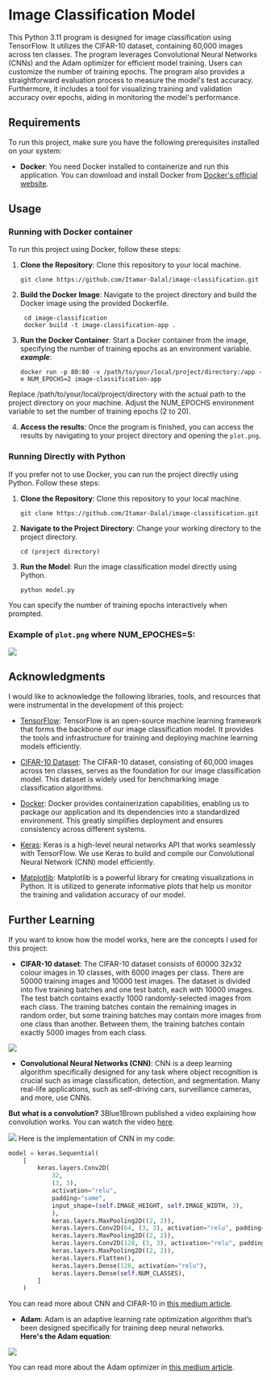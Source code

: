 # Image Classification Model

This Python 3.11 program is designed for image classification using TensorFlow. It utilizes the CIFAR-10 dataset, containing 60,000 images across ten classes. The program leverages Convolutional Neural Networks (CNNs) and the Adam optimizer for efficient model training. Users can customize the number of training epochs. The program also provides a straightforward evaluation process to measure the model's test accuracy. Furthermore, it includes a tool for visualizing training and validation accuracy over epochs, aiding in monitoring the model's performance.

## Requirements

To run this project, make sure you have the following prerequisites installed on your system:

- **Docker**: You need Docker installed to containerize and run this application. You can download and install Docker from [Docker's official website](https://www.docker.com/get-started).

## Usage
### Running with Docker container 

To run this project using Docker, follow these steps:

1. **Clone the Repository**: Clone this repository to your local machine.

   ```shell
   git clone https://github.com/Itamar-Dalal/image-classification.git

2. **Build the Docker Image**: Navigate to the project directory and build the Docker image using the provided Dockerfile.

   ```shell
    cd image-classification
    docker build -t image-classification-app .

3. **Run the Docker Container**: Start a Docker container from the image, specifying the number of training epochs as an environment variable. <br/>
***example***:
   ```shell
   docker run -p 80:80 -v /path/to/your/local/project/directory:/app -e NUM_EPOCHS=2 image-classification-app
Replace /path/to/your/local/project/directory with the actual path to the project directory on your machine.
Adjust the NUM_EPOCHS environment variable to set the number of training epochs (2 to 20).

4. **Access the results**: Once the program is finished, you can access the results by navigating to your project directory and opening the `plot.png`.

### Running Directly with Python

If you prefer not to use Docker, you can run the project directly using Python. Follow these steps:

1. **Clone the Repository**: Clone this repository to your local machine.

   ```shell
   git clone https://github.com/Itamar-Dalal/image-classification.git
2. **Navigate to the Project Directory**: Change your working directory to the project directory.

    ```shell
    cd (project directory)
3. **Run the Model**: Run the image classification model directly using Python.

    ```shell
    python model.py
You can specify the number of training epochs interactively when prompted.
 ### Example of `plot.png` where NUM_EPOCHES=5:
 <image src="https://i.ibb.co/3hqGKZx/model-result.png"/>

## Acknowledgments

I would like to acknowledge the following libraries, tools, and resources that were instrumental in the development of this project:

- [TensorFlow](https://www.tensorflow.org/): TensorFlow is an open-source machine learning framework that forms the backbone of our image classification model. It provides the tools and infrastructure for training and deploying machine learning models efficiently.

- [CIFAR-10 Dataset](https://www.cs.toronto.edu/~kriz/cifar.html): The CIFAR-10 dataset, consisting of 60,000 images across ten classes, serves as the foundation for our image classification model. This dataset is widely used for benchmarking image classification algorithms.

- [Docker](https://www.docker.com/): Docker provides containerization capabilities, enabling us to package our application and its dependencies into a standardized environment. This greatly simplifies deployment and ensures consistency across different systems.

- [Keras](https://keras.io/): Keras is a high-level neural networks API that works seamlessly with TensorFlow. We use Keras to build and compile our Convolutional Neural Network (CNN) model efficiently.

- [Matplotlib](https://matplotlib.org/): Matplotlib is a powerful library for creating visualizations in Python. It is utilized to generate informative plots that help us monitor the training and validation accuracy of our model.

## Further Learning
If you want to know how the model works, here are the concepts I used for this project:
- **CIFAR-10 dataset**: The CIFAR-10 dataset consists of 60000 32x32 colour images in 10 classes, with 6000 images per class. There are 50000 training images and 10000 test images. The dataset is divided into five training batches and one test batch, each with 10000 images. The test batch contains exactly 1000 randomly-selected images from each class. The training batches contain the remaining images in random order, but some training batches may contain more images from one class than another. Between them, the training batches contain exactly 5000 images from each class.
<image src="https://miro.medium.com/v2/resize:fit:769/1*tFH7ptOESYu5doz_gt3PlQ.png"/>

- **Convolutional Neural Networks (CNN)**: CNN is a deep learning algorithm specifically designed for any task where object recognition is crucial such as image
classification, detection, and segmentation. Many real-life applications, such as self-driving cars, surveillance cameras, and more, use CNNs.

**But what is a convolution?** 3Blue1Brown published a video explaining how convolution works. You can watch the video <a href="https://www.youtube.com/watch?v=KuXjwB4LzSA&ab_channel=3Blue1Brown">here</a>.

<image src="https://editor.analyticsvidhya.com/uploads/36181719641_uAeANQIOQPqWZnnuH-VEyw.jpeg"/>
Here is the implementation of CNN in my code:

```python
model = keras.Sequential(
    [
        keras.layers.Conv2D(
            32,
            (3, 3),
            activation="relu",
            padding="same",
            input_shape=(self.IMAGE_HEIGHT, self.IMAGE_WIDTH, 3),
            ),
            keras.layers.MaxPooling2D((2, 2)),
            keras.layers.Conv2D(64, (3, 3), activation="relu", padding="same"),
            keras.layers.MaxPooling2D((2, 2)),
            keras.layers.Conv2D(128, (3, 3), activation="relu", padding="same"),
            keras.layers.MaxPooling2D((2, 2)),
            keras.layers.Flatten(),
            keras.layers.Dense(128, activation="relu"),
            keras.layers.Dense(self.NUM_CLASSES),
        ]
    )
```
You can read more about CNN and CIFAR-10 in <a href="https://medium.com/mlearning-ai/cifar-10-image-classification-linear-model-vs-cnn-e1596ec2be26">this medium article</a>.

- **Adam**: Adam is an adaptive learning rate optimization algorithm that’s been designed specifically for training deep neural networks. <br/>
**Here's the Adam equation**:
  
<image src="https://substackcdn.com/image/fetch/f_auto,q_auto:good,fl_progressive:steep/https%3A%2F%2Fbucketeer-e05bbc84-baa3-437e-9518-adb32be77984.s3.amazonaws.com%2Fpublic%2Fimages%2F4d51d320-308f-4a8b-bd18-faa8ad00775d_820x232.png"/>

You can read more about the Adam optimizer in <a href="https://towardsdatascience.com/adam-latest-trends-in-deep-learning-optimization-6be9a291375c">this medium article</a>.
